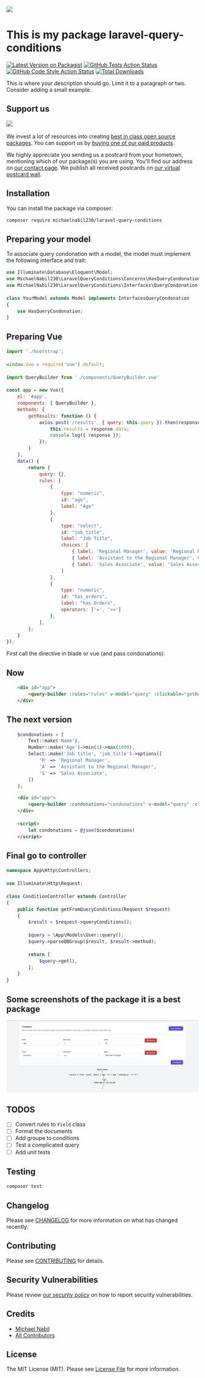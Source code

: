 
[<img src="https://github-ads.s3.eu-central-1.amazonaws.com/support-ukraine.svg?t=1" />](https://supportukrainenow.org)

# This is my package laravel-query-conditions

[![Latest Version on Packagist](https://img.shields.io/packagist/v/michaelnabil230/laravel-query-conditions.svg?style=flat-square)](https://packagist.org/packages/michaelnabil230/laravel-query-conditions)
[![GitHub Tests Action Status](https://img.shields.io/github/workflow/status/michaelnabil230/laravel-query-conditions/run-tests?label=tests)](https://github.com/michaelnabil230/laravel-query-conditions/actions?query=workflow%3Arun-tests+branch%3Amain)
[![GitHub Code Style Action Status](https://img.shields.io/github/workflow/status/michaelnabil230/laravel-query-conditions/Check%20&%20fix%20styling?label=code%20style)](https://github.com/michaelnabil230/laravel-query-conditions/actions?query=workflow%3A"Check+%26+fix+styling"+branch%3Amain)
[![Total Downloads](https://img.shields.io/packagist/dt/michaelnabil230/laravel-query-conditions.svg?style=flat-square)](https://packagist.org/packages/michaelnabil230/laravel-query-conditions)

This is where your description should go. Limit it to a paragraph or two. Consider adding a small example.

## Support us

[<img src="https://github-ads.s3.eu-central-1.amazonaws.com/laravel-query-conditions.jpg?t=1" width="419px" />](https://spatie.be/github-ad-click/laravel-query-conditions)

We invest a lot of resources into creating [best in class open source packages](https://spatie.be/open-source). You can support us by [buying one of our paid products](https://spatie.be/open-source/support-us).

We highly appreciate you sending us a postcard from your hometown, mentioning which of our package(s) you are using. You'll find our address on [our contact page](https://spatie.be/about-us). We publish all received postcards on [our virtual postcard wall](https://spatie.be/open-source/postcards).

## Installation

You can install the package via composer:

```bash
composer require michaelnabil230/laravel-query-conditions
```

## Preparing your model

To associate query condonation with a model, the model must implement the following interface and trait:

```php
use Illuminate\Database\Eloquent\Model;
use MichaelNabil230\LaravelQueryConditions\Concerns\HasQueryCondonation;
use MichaelNabil230\LaravelQueryConditions\Interfaces\QueryCondonation as InterfacesQueryCondonation;

class YourModel extends Model implements InterfacesQueryCondonation
{
    use HasQueryCondonation;
}
```
## Preparing Vue

```js
import './bootstrap';

window.Vue = require('vue').default;

import QueryBuilder from './components/QueryBuilder.vue'

const app = new Vue({
    el: '#app',
    components: { QueryBuilder },
    methods: {
        getResults: function () {
            axios.post('/results', { query: this.query }).then(response => {
                this.results = response.data;
                console.log({ response });
            });
        }
    },
    data() {
        return {
            query: {},
            rules: [
                {
                    type: "numeric",
                    id: "age",
                    label: "Age"
                },
                {
                    type: "select",
                    id: "job_title",
                    label: "Job Title",
                    choices: [
                        { label: 'Regional Manager', value: 'Regional Manager' },
                        { label: 'Assistant to the Regional Manager', value: 'Assistant to the Regional Manager' },
                        { label: 'Sales Associate', value: 'Sales Associate' },
                    ]
                },
                {
                    type: "numeric",
                    id: "has_orders",
                    label: "has Orders",
                    operators: ['=', '>=']
                },
            ],
        };
    }
});
```

First call the directive in blade or vue (and pass condonations):

## Now 

```html
    <div id="app">
        <query-builder :rules="rules" v-model="query" :clickable="getResults"></query-builder>
    </div>
```

## The next version

```php
    $condonations = [
        Text::make('Name'),
        Number::make('Age')->min(1)->max(1000),
        Select::make('Job title', 'job_title')->options([
            'R' => 'Regional Manager',
            'A' => 'Assistant to the Regional Manager',
            'S' => 'Sales Associate',
        ])
    ];
```

```html
    <div id="app">
        <query-builder :condonations="condonations" v-model="query" :clickable="getResults"></query-builder>
    </div>

    <script>
        let condonations = @json($condonations)
    </script>
```

## Final go to controller

```php
namespace App\Http\Controllers;

use Illuminate\Http\Request;

class ConditionController extends Controller
{
    public function getFromQueryConditions(Request $request)
    {
        $result = $request->queryConditions();

        $query = \App\Models\User::query();
        $query->parseQBGroup($result, $result->method);

        return [
            $query->get(),
        ];
    }
}
```
## Some screenshots of the package it is a best package

<img src="./screenshots/simpleQuery.png" />

## TODOS
- [ ] Convert rules to `Field` class
- [ ] Format the documents
- [ ] Add groupe to conditions
- [ ] Test a complicated query
- [ ] Add unit tests

## Testing

```bash
composer test
```

## Changelog

Please see [CHANGELOG](CHANGELOG.md) for more information on what has changed recently.

## Contributing

Please see [CONTRIBUTING](https://github.com/spatie/.github/blob/main/CONTRIBUTING.md) for details.

## Security Vulnerabilities

Please review [our security policy](../../security/policy) on how to report security vulnerabilities.

## Credits

- [Michael Nabil](https://github.com/michaelnabil230)
- [All Contributors](../../contributors)

## License

The MIT License (MIT). Please see [License File](LICENSE.md) for more information.
